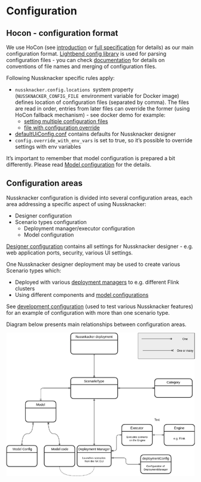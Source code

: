 # Configuration 


## Hocon - configuration format

We use HoCon (see [introduction](https://github.com/lightbend/config#using-hocon-the-json-superset) or [full specification](https://github.com/lightbend/config/blob/master/HOCON.md) for details) as our main configuration format. [Lightbend config library](https://github.com/lightbend/config/tree/master) is used for parsing configuration files - you can check [documentation](https://github.com/lightbend/config#standard-behavior) for details on conventions of file names and merging of configuration files. 

Following Nussknacker specific rules apply:

* `nussknacker.config.locations `system property (`NUSSKNACKER_CONFIG_FILE `environment variable for Docker image) defines location of configuration files (separated by comma). The files are read in order, entries from later files can override the former (using HoCon fallback mechanism) - see docker demo for example:
    * [setting multiple configuration files](https://github.com/TouK/nussknacker/blob/staging/demo/docker/docker-compose.yml#L12)
    * [file with configuration override](https://github.com/TouK/nussknacker/blob/staging/demo/docker/nussknacker/nussknacker.conf)
* [defaultUiConfig.conf](https://github.com/TouK/nussknacker/blob/staging/ui/server/src/main/resources/defaultUiConfig.conf) contains defaults for Nussknacker designer
* `config.override_with_env_vars` is set to true, so it’s possible to override settings with env variables

It’s important to remember that model configuration is prepared a bit differently. Please read [Model configuration](ModelConfiguration.md) for the details. 


## Configuration areas

Nussknacker configuration is divided into several configuration areas, each area addressing a specific aspect of using Nussknacker:

* Designer configuration
* Scenario types configuration
    * Deployment manager/executor configuration
    * Model configuration

[Designer configuration](DesignerConfiguration.md)  contains all settings for Nussknacker designer - e.g. web application ports, security, various UI settings. 

One Nussknacker designer deployment may be used to create various Scenario types which:
                          
* Deployed with various [deployment managers](DeploymentManagerConfiguration.md)  to e.g. different Flink clusters 
* Using different components and [model configurations](ModelConfiguration.md) 

See [development configuration](https://github.com/TouK/nussknacker/blob/staging/nussknacker-dist/src/universal/conf/dev-application.conf#L33) (used to test various Nussknacker features) for an example of configuration with more than one scenario type.

Diagram below presents main relationships between configuration areas.

![Configuration areas](img/configuration_areas.png "configuration areas")

